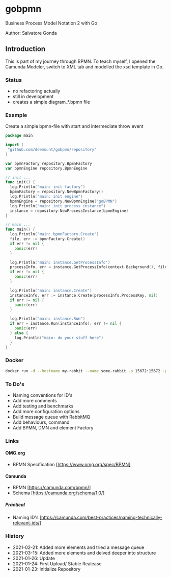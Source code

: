 # gobpmn #

Business Process Model Notation 2 with Go

Author: Salvatore Gonda

## Introduction ##

This is part of my journey through BPMN. To teach myself, I opened the Camunda Modeler, switch to XML tab and modelled the xsd template in Go. 

### Status ###

* no refactoring actually
* still in development
* creates a simple diagram_*.bpmn file

### Example ###

Create a simple bpmn-file with start and intermediate throw event

```go
package main

import (
 "github.com/deemount/gobpmn/repository"
)

var bpmnFactory repository.BpmnFactory
var bpmnEngine repository.BpmnEngine

// init ...
func init() {
  log.Println("main: init factory")
  bpmnFactory = repository.NewBpmnFactory()
  log.Println("main: init engine")
  bpmnEngine = repository.NewBpmnEngine("goBPMN")
  log.Println("main: init process instance")
  instance = repository.NewProcessInstance(bpmnEngine)
}

// main ...
func main() {
  log.Println("main: bpmnFactory.Create")
  file, err := bpmnFactory.Create()
  if err != nil {
    panic(err)
  }

  log.Println("main: instance.GetProcessInfo")
  processInfo, err = instance.GetProcessInfo(context.Background(), file)
  if err != nil {
    panic(err)
  }

  log.Println("main: instance.Create")
  instanceInfo, err := instance.Create(processInfo.ProcessKey, nil)
  if err != nil {
    panic(err)
  }

  log.Println("main: instance.Run")
  if err = instance.Run(instanceInfo); err != nil {
    panic(err)
  } else {
    log.Println("main: do your stuff here")
  }
}
```

### Docker ###

```bash
docker run -d --hostname my-rabbit --name some-rabbit -p 15672:15672 -p 5672:5672 rabbitmq:3-management
```

### To Do's ###

* Naming conventions for ID's
* Add more comments
* Add testing and benchmarks
* Add more configuration options
* Build message queue with RabbitMQ
* Add behaviours, command
* Add BPMN, DMN and element Factory

### Links ###

#### OMG.org ####

* BPMN Specification [https://www.omg.org/spec/BPMN]

#### Camunda ####

* BPMN [https://camunda.com/bpmn/]
* Schema [https://camunda.org/schema/1.0/]

##### Practical #####

* Naming ID's [https://camunda.com/best-practices/naming-technically-relevant-ids/]

### History ###

* 2021-02-21: Added more elements and tried a message queue
* 2021-03-15: Added more elements and delved deeper into structure
* 2021-01-26: Update
* 2021-01-24: First Upload/ Stable Realease
* 2021-01-23: Initialize Repository
